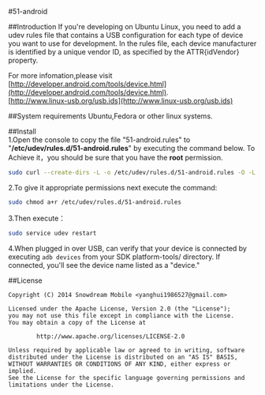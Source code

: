#51-android

##Introduction
If you're developing on Ubuntu Linux, you need to add a udev rules file that contains a USB configuration for each type of device you want to use for development. In the rules file, each device manufacturer is identified by a unique vendor ID, as specified by the ATTR{idVendor} property. 
  
For more infomation,please visit<BR />     [http://developer.android.com/tools/device.html](http://developer.android.com/tools/device.html).                 
[http://www.linux-usb.org/usb.ids](http://www.linux-usb.org/usb.ids)

##System requirements
Ubuntu,Fedora or other linux systems.

##Install  
1.Open the console to copy the file "51-android.rules" to "**/etc/udev/rules.d/51-android.rules**" by executing the command below. To Achieve it，you should be sure that you have the **root** permission.
```bash
sudo curl --create-dirs -L -o /etc/udev/rules.d/51-android.rules -O -L https://raw.githubusercontent.com/snowdream/51-android/master/51-android.rules
```
2.To give it appropriate permissions next execute the command:
```bash
sudo chmod a+r /etc/udev/rules.d/51-android.rules
```
3.Then execute：
```bash
sudo service udev restart
```

4.When plugged in over USB, can verify that your device is connected by executing `adb devices` from your SDK platform-tools/ directory. If connected, you'll see the device name listed as a "device."

##License
```
Copyright (C) 2014 Snowdream Mobile <yanghui1986527@gmail.com>

Licensed under the Apache License, Version 2.0 (the "License");
you may not use this file except in compliance with the License.
You may obtain a copy of the License at

        http://www.apache.org/licenses/LICENSE-2.0

Unless required by applicable law or agreed to in writing, software
distributed under the License is distributed on an "AS IS" BASIS,
WITHOUT WARRANTIES OR CONDITIONS OF ANY KIND, either express or implied.
See the License for the specific language governing permissions and
limitations under the License.
```
